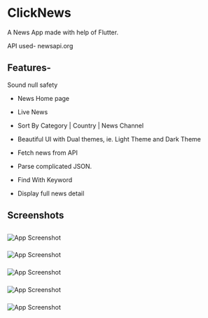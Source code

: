 # ClickNews

A News App made with help of Flutter.

API used- newsapi.org


## Features-

Sound null safety

 - News Home page

 - Live News

 - Sort By Category | Country | News Channel

 - Beautiful UI with Dual themes, ie. Light Theme and Dark Theme

 - Fetch news from API

 - Parse complicated JSON.

 - Find With Keyword

 - Display full news detail


## Screenshots
## 


![App Screenshot](https://github.com/kholiator/ClickNews/blob/main/screenshots/WhatsApp%20Image%202023-04-10%20at%2016.35.45.jpg?raw=true)

### 

![App Screenshot](https://github.com/kholiator/ClickNews/blob/main/screenshots/WhatsApp%20Image%202023-04-10%20at%2016.35.45%20(2).jpg?raw=true)
### 
![App Screenshot](https://github.com/kholiator/ClickNews/blob/main/screenshots/WhatsApp%20Image%202023-04-10%20at%2016.35.45%20(3).jpg?raw=true)
### 
![App Screenshot](https://github.com/kholiator/ClickNews/blob/main/screenshots/WhatsApp%20Image%202023-04-10%20at%2016.35.46%20(2).jpg?raw=true)
### 
![App Screenshot](https://github.com/kholiator/ClickNews/blob/main/screenshots/WhatsApp%20Image%202023-04-10%20at%2016.35.46.jpg?raw=true)




